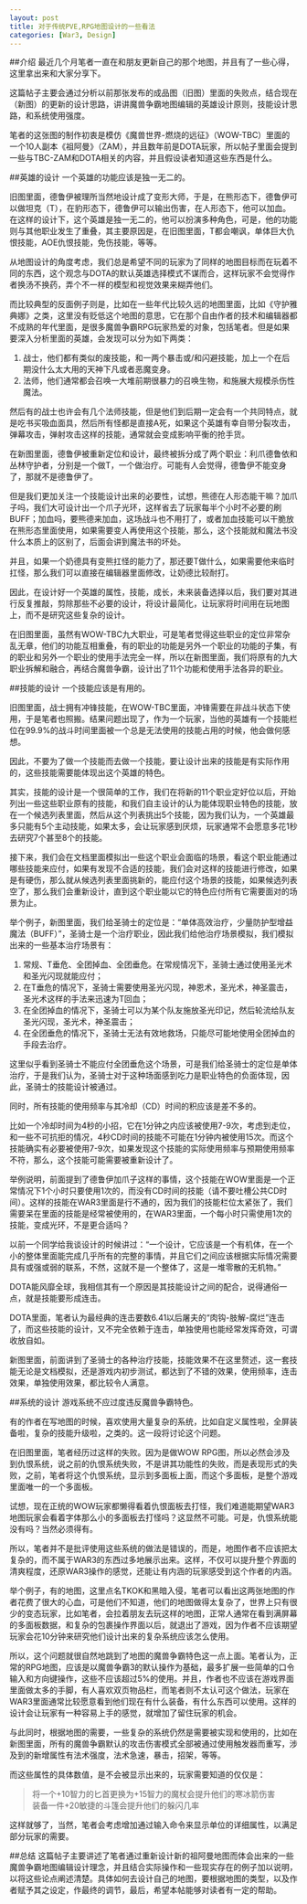```yaml
---
layout: post
title: 对于传统PVE,RPG地图设计的一些看法
categories: [War3, Design]
---
```


##介绍
最近几个月笔者一直在和朋友更新自己的那个地图，并且有了一些心得，这里拿出来和大家分享下。

这篇帖子主要会通过分析以前那张发布的成品图（旧图）里面的失败点，结合现在（新图）的更新的设计思路，讲讲魔兽争霸地图编辑的英雄设计原则，技能设计思路，和系统使用强度。

笔者的这张图的制作初衷是模仿《魔兽世界-燃烧的远征》（WOW-TBC）里面的一个10人副本《祖阿曼》（ZAM），并且数年前是DOTA玩家，所以帖子里面会提到一些与TBC-ZAM和DOTA相关的内容，并且假设读者知道这些东西是什么。

##英雄的设计
一个英雄的功能应该是独一无二的。

旧图里面，德鲁伊被理所当然地设计成了变形大师，于是，在熊形态下，德鲁伊可以做坦克（T），在豹形态下，德鲁伊可以输出伤害，在人形态下，他可以加血。在这样的设计下，这个英雄是独一无二的，他可以扮演多种角色，可是，他的功能则与其他职业发生了重叠，其主要原因是，在旧图里面，T都会嘲讽，单体巨大仇恨技能，AOE仇恨技能，免伤技能，等等。

从地图设计的角度考虑，我们总是希望不同的玩家为了同样的地图目标而在玩着不同的东西，这个观念与DOTA的默认英雄选择模式不谋而合，这样玩家不会觉得作者换汤不换药，弄个不一样的模型和视觉效果来糊弄他们。

而比较典型的反面例子则是，比如在一些年代比较久远的地图里面，比如《守护雅典娜》之类，这里没有贬低这个地图的意思，它在那个自由作者的技术和编辑器都不成熟的年代里面，是很多魔兽争霸RPG玩家热爱的对象，包括笔者。但是如果要深入分析里面的英雄，会发现可以分为如下两类：

1. 战士，他们都有类似的废技能，和一两个暴击或/和闪避技能，加上一个在后期没什么太大用的天神下凡或者恶魔变身。
2. 法师，他们通常都会召唤一大堆前期很暴力的召唤生物，和施展大规模杀伤性魔法。

然后有的战士也许会有几个法师技能，但是他们到后期一定会有一个共同特点，就是吃书买吸血面具，然后所有怪都是直接A死，如果这个英雄有幸自带分裂攻击，弹幕攻击，弹射攻击这样的技能，通常就会变成影响平衡的抢手货。

在新图里面，德鲁伊被重新定位和设计，最终被拆分成了两个职业：利爪德鲁依和丛林守护者，分别是一个做T，一个做治疗。可能有人会觉得，德鲁伊不能变身了，那就不是德鲁伊了。

但是我们更加关注一个技能设计出来的必要性，试想，熊德在人形态能干嘛？加爪子吗，我们大可设计出一个爪子光环，这样省去了玩家每半个小时不必要的刷BUFF；加血吗，要熊德来加血，这场战斗也不用打了，或者加血技能可以干脆放在熊形态里面使用，如果需要变人再使用这个技能，那么，这个技能就和魔法书没什么本质上的区别了，后面会讲到魔法书的坏处。

并且，如果一个奶德具有变熊扛怪的能力了，那还要T做什么，如果需要他来临时扛怪，那么我们可以直接在编辑器里面修改，让奶德比较耐打。

因此，在设计好一个英雄的属性，技能，成长，未来装备选择以后，我们要对其进行反复推敲，剪除那些不必要的设计，将设计最简化，让玩家将时间用在玩地图上，而不是研究这些复杂的设计。

在旧图里面，虽然有WOW-TBC九大职业，可是笔者觉得这些职业的定位非常杂乱无章，他们的功能互相重叠，有的职业的功能是另外一个职业的功能的子集，有的职业和另外一个职业的使用手法完全一样，所以在新图里面，我们将原有的九大职业拆解和融合，再结合魔兽争霸，设计出了11个功能和使用手法各异的职业。

##技能的设计
一个技能应该是有用的。

旧图里面，战士拥有冲锋技能，在WOW-TBC里面，冲锋需要在非战斗状态下使用，于是笔者也照搬。结果问题出现了，作为一个玩家，当他的英雄有一个技能栏位在99.9%的战斗时间里面被一个总是无法使用的技能占用的时候，他会做何感想。

因此，不要为了做一个技能而去做一个技能，要让设计出来的技能是有实际作用的，这些技能需要能体现出这个英雄的特色。

其实，技能的设计是一个很简单的工作，我们在将新的11个职业定好位以后，开始列出一些这些职业原有的技能，和我们自主设计的认为能体现职业特色的技能，放在一个候选列表里面，然后从这个列表挑出5个技能，因为我们认为，一个英雄最多只能有5个主动技能，如果太多，会让玩家感到厌烦，玩家通常不会愿意多花1秒去研究7个甚至8个的技能。

接下来，我们会在文档里面模拟出一些这个职业会面临的场景，看这个职业能通过哪些技能来应付，如果有发现不合适的技能，我们会对这样的技能进行修改，如果是有硬伤，那么就从候选列表里面挑新的，能应付这个场景的技能，如果候选列表空了，那么我们会重新设计，直到这个职业能以它的特色应付所有它需要面对的场景为止。

举个例子，新图里面，我们给圣骑士的定位是：“单体高效治疗，少量防护型增益魔法（BUFF）”，圣骑士是一个治疗职业，因此我们给他治疗场景模拟，我们模拟出来的一些基本治疗场景有：

1. 常规、T垂危、全团掉血、全团垂危。在常规情况下，圣骑士通过使用圣光术和圣光闪现就能应付；
2. 在T垂危的情况下，圣骑士需要使用圣光闪现，神恩术，圣光术，神圣震击，圣光术这样的手法来迅速为T回血；
3. 在全团掉血的情况下，圣骑士可以为某个队友施放圣光印记，然后轮流给队友圣光闪现，圣光术，神圣震击；
4. 在全团垂危的情况下，圣骑士无法有效地救场，只能尽可能地使用全团掉血的手段去治疗。

这里似乎看到圣骑士不能应付全团垂危这个场景，可是我们给圣骑士的定位是单体治疗，于是我们认为，圣骑士对于这种场面感到吃力是职业特色的负面体现，因此，圣骑士的技能设计被通过。

同时，所有技能的使用频率与其冷却（CD）时间的积应该是差不多的。

比如一个冷却时间为4秒的小招，它在1分钟之内应该被使用7-9次，考虑到走位，和一些不可抗拒的情况，4秒CD时间的技能不可能在1分钟内被使用15次。而这个技能确实有必要被使用7-9次，如果发现这个技能的实际使用频率与预期使用频率不符，那么，这个技能可能需要被重新设计了。

举例说明，前面提到了德鲁伊加爪子这样的事情，这个技能在WOW里面是一个正常情况下1个小时只要使用1次的，而没有CD时间的技能（请不要吐槽公共CD时间）。这样的技能在WAR3里面是行不通的，因为我们的技能栏位太紧张了，我们需要呆在里面的技能是经常被使用的，在WAR3里面，一个每小时只需使用1次的技能，变成光环，不是更合适吗？

以前一个同学给我谈设计的时候讲过：“一个设计，它应该是一个有机体，在一个小的整体里面能完成几乎所有的完整的事情，并且它们之间应该根据实际情况需要具有或强或弱的联系，不然，这就不是一个整体了，这是一堆零散的无机物。”

DOTA能风靡全球，我相信其有一个原因是其技能设计之间的配合，说得通俗一点，就是技能要形成连击。

DOTA里面，笔者认为最经典的连击要数6.41以后屠夫的“肉钩-肢解-腐烂”连击了，而这些技能的设计，又不完全依赖于连击，单独使用也能经常发挥奇效，可谓收放自如。

新图里面，前面讲到了圣骑士的各种治疗技能，技能效果不在这里赘述，这一套技能无论是文档模拟，还是游戏内初步测试，都达到了不错的效果，使用频率，连击效果，单独使用效果，都比较令人满意。

##系统的设计
游戏系统不应过度违反魔兽争霸特色。

有的作者在写地图的时候，喜欢使用大量复杂的系统，比如自定义属性啦，全屏装备啦，复杂的技能升级啦，之类的。这一段将讨论这个问题。

在旧图里面，笔者经历过这样的失败。因为是做WOW RPG图，所以必然会涉及到仇恨系统，说之前的仇恨系统失败，不是讲其功能性的失败，而是表现形式的失败，之前，笔者将这个仇恨系统，显示到多面板上面，而这个多面板，是整个游戏里面唯一的一个多面板。

试想，现在正统的WOW玩家都懒得看着仇恨面板去打怪，我们难道能期望WAR3地图玩家会看着字体那么小的多面板去打怪吗？这显然不可能。可是，仇恨系统能没有吗？当然必须得有。

所以，笔者并不是批评使用这些系统的做法是错误的，而是，地图作者不应该把太复杂的，而不属于WAR3的东西过多地展示出来。这样，不仅可以提升整个界面的清爽程度，还原WAR3操作的感觉，还能让有内涵的玩家感受到这个作者的内涵。

举个例子，有的地图，这里点名TKOK和黑暗入侵，笔者可以看出这两张地图的作者花费了很大的心血，可是他们不知道，他们的地图做得太复杂了，世界上只有很少的变态玩家，比如笔者，会拉着朋友去玩这样的地图，正常人通常在看到满屏幕的多面板数据，和复杂的包裹操作界面以后，就退出了游戏，因为作者不应该期望玩家会花10分钟来研究他们设计出来的复杂系统应该怎么使用。

所以，这个问题就很自然地跳到了地图的魔兽争霸特色这一点上面。笔者认为，正常的RPG地图，应该是以魔兽争霸3的默认操作为基础，最多扩展一些简单的口令输入和方向键操作，这些不应该超过5%的使用。并且，作者也不应该在游戏界面里面做太多的手脚，有人喜欢双页物品栏，而笔者则不太认可这个做法，玩家在WAR3里面通常比较愿意看到他们现在有什么装备，有什么东西可以使用。这样的设计会让玩家有一种容易上手的感觉，就增加了留住玩家的机会。

与此同时，根据地图的需要，一些复杂的系统仍然是需要被实现和使用的，比如在新图里面，所有的魔兽争霸默认的攻击伤害模式全部被通过使用触发器而重写，涉及到的新增属性有法术强度，法术急速，暴击，招架，等等。

而这些属性的具体数值，是不会被显示出来的，玩家需要知道的仅仅是：

>将一个+10智力的匕首更换为+15智力的魔杖会提升他们的寒冰箭伤害  
装备一件+20敏捷的斗篷会提升他们的躲闪几率

这样就够了，当然，笔者会考虑增加通过输入命令来显示单位的详细属性，以满足部分玩家的需要。

##总结
这篇帖子主要讲述了笔者通过重新设计新的祖阿曼地图而体会出来的一些魔兽争霸地图编辑设计理念，并且结合实际操作和一些现实存在的例子加以说明，以将这些论点阐述清楚。具体如何去设计自己的地图，要根据地图的类型，以及作者赋予其之设定，作最终的调节，最后，希望本帖能够对读者有一定的帮助。